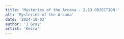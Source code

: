 ```yaml
---
title: 'Mysteries of the Arcana - 2.13 OBJECTION!'
alt: 'Mysteries of the Arcana'
date: '2024-10-03'
author: 'J Gray'
artist: 'Keira'
---
```

